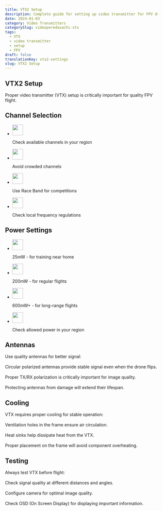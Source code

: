 ```yaml
---
title: VTX2 Setup
description: Complete guide for setting up video transmitter for FPV drone
date: 2024-01-03
category: Video Transmitters
categorySlug: videoperedavachi-vtx
tags:
  - VTX
  - video transmitter
  - setup
  - FPV
draft: false
translationKey: vtx2-settings
slug: VTX2 Setup
---
```




<section id="channels" class="scroll-mt-24">
<h1 class="text-[20px] md:text-[24px] font-[Montserrat] mb-[10px] font-medium">VTX2 Setup</h1>
<p class="text-[15px] md:text-[16px] font-[Montserrat]">Proper video transmitter (VTX) setup is critically important for quality FPV flight.

<h2 class="font-[Montserrat] text-[20px] lg:text-[24px] border-b border-[#ba0108] pb-3 font-normal mb-3 mt-[30px]">Channel Selection</h2>
<ul class="list-disc pl-5 space-y-2 text-[#333]">
<li class="flex gap-3 items-center">
<img width="35" height="35" class="cursor-pointer" src="/img/list-guide-one.png" alt="" style="filter: none; box-shadow: none;"/>
<p class="text-[16px] font-normal font-[Montserrat]">
Check available channels in your region
</p>
</li>

<li class="flex gap-3 items-center">
<img width="35" height="35" class="cursor-pointer" src="/img/list-guide-two.png" alt="" style="filter: none; box-shadow: none;"/>
<p class="text-[16px] font-normal font-[Montserrat]">
Avoid <span class="text-[#ba0108] underline">crowded</span> channels
</p>
</li>

<li class="flex gap-3 items-center">
<img width="35" height="35" src="/img/list-guide-three.png" alt="" style="filter: none; box-shadow: none;" />
<p class="text-[16px] font-normal font-[Montserrat]">
Use Race Band for competitions
</p>
</li>

<li class="flex gap-3 items-center">
<img width="35" height="35" src="/img/list-guide-four.png" alt="" style="filter: none; box-shadow: none;" />
<p class="text-[16px] font-normal font-[Montserrat]">
Check local frequency regulations
</p>
</li>
</ul>
</section>

<section id="power" class="mt-10 scroll-mt-24">
<h2 class="font-[Montserrat] text-[20px] lg:text-[24px] border-b border-[#ba0108] pb-3 font-normal mb-3">Power Settings</h2>
<ul class="list-disc pl-5 space-y-2 text-[#333]">
<li class="flex gap-3 items-center">
<img width="35" height="35" src="/img/list-guide-one.png" alt="" style="filter: none; box-shadow: none;" />
<p class="text-[16px] font-normal font-[Montserrat]">
25mW - for training near home
</p>
</li>

<li class="flex gap-3 items-center">
<img width="35" height="35" src="/img/list-guide-two.png" alt="" style="filter: none; box-shadow: none;" />
<p class="text-[16px] font-normal font-[Montserrat]">
200mW - for regular flights
</p>
</li>

<li class="flex gap-3 items-center">
<img width="35" height="35" src="/img/list-guide-three.png" alt="" style="filter: none; box-shadow: none;" />
<p class="text-[16px] font-normal font-[Montserrat]">
600mW+ - for long-range flights
</p>
</li>

<li class="flex gap-3 items-center">
<img width="35" height="35" src="/img/list-guide-four.png" alt="" style="filter: none; box-shadow: none;" />
<p class="text-[16px] font-normal font-[Montserrat]">
Check allowed power in your region
</p>
</li>
</ul>
</section>

<section id="antennas" class="mt-10 scroll-mt-24">
<h2 class="font-[Montserrat] text-[20px] lg:text-[24px] border-b border-[#ba0108] pb-3 font-normal mb-3">Antennas</h2>
<p class="text-[16px] font-normal font-[Montserrat]">
Use quality antennas for better signal:
<br />
<br />
Circular polarized antennas provide stable signal even when the drone flips.
<br />
<br />
Proper TX/RX polarization is critically important for image quality.
<br />
<br />
Protecting antennas from damage will extend their lifespan.
</p>
</section>

<section id="cooling" class="scroll-mt-24 mt-10 bg-[#f5f5f5] px-[29px] py-[27px]">
<h2 class="font-[Montserrat] text-[20px] lg:text-[24px] border-b border-[#ba0108] pb-3 font-normal mb-3">Cooling</h2>
<p class="text-[16px] font-normal font-[Montserrat]">
VTX requires proper cooling for stable operation:
<br />
<br />
Ventilation holes in the frame ensure air circulation.
<br />
<br />
Heat sinks help dissipate heat from the VTX.
<br />
<br />
Proper placement on the frame will avoid component overheating.
</p>
</section>

<section id="testing" class="mt-10 scroll-mt-24">
<h2 class="font-[Montserrat] text-[20px] lg:text-[24px] border-b border-[#ba0108] pb-3 font-normal mb-3">Testing</h2>
<p class="text-[16px] font-normal font-[Montserrat]">
Always test VTX before flight:
<br />
<br />
Check signal quality at different distances and angles.
<br />
<br />
Configure camera for optimal image quality.
<br />
<br />
Check OSD (On Screen Display) for displaying important information.
</p>
</section> 
